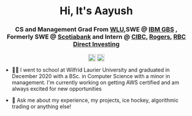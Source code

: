 <h1 align="center">Hi, It's Aayush</h1>
<h3 align="center">CS and Management Grad From <a href=https://wlu.ca target="blank">WLU</a>,SWE @ <a href=https://www.ibm.com/services target="blank">IBM GBS</a> , Formerly SWE @ <a href=https://www.scotiabank.com/global/en/global-site.html target="blank">Scotiabank</a> and Intern @ <a href=https://www.cibc.com/en/about-cibc.html target="blank">CIBC</a>, <a href=https://about.rogers.com target="blank">Rogers</a>, <a href=https://www.rbc.com/our-company/index.html target="blank">RBC Direct Investing</a></h3>

<p align="center">
<!--<a href=mailto:aayush_sheth@hotmail.com target="blank"><img align="center" src=https://cdn.jsdelivr.net/npm/simple-icons@3.0.1/icons/gmail.svg alt="itsaayush" height="20" width="20" /></a>-->
<a href=https://www.linkedin.com/in/aayusheth target="blank"><img align="center" src=https://cdn.jsdelivr.net/npm/simple-icons@3.0.1/icons/linkedin.svg alt="itsaayush" height="20" width="20" /></a>
<a href=https://aayusheth.com target="blank"><img align="center" src=https://cdn.jsdelivr.net/npm/simple-icons@3.0.1/icons/googlechrome.svg alt="itsaayush" height="20" width="20" /></a>
</p>


<p>
  
- 👨‍🎓 I went to school at Wilfrid Laurier University and graduated in December 2020 with a BSc. in Computer Science with a minor in management. I'm currently working on getting AWS certified and am always excited for new opportunities

- 💬 Ask me about my experience, my projects, ice hockey, algorithmic trading or anything else!

</p>



<!--
**aayush4249/aayush4249** is a ✨ _special_ ✨ repository because its `README.md` (this file) appears on your GitHub profile.

Here are some ideas to get you started:

- 🔭 I’m currently working on ...
- 🌱 I’m currently learning ...
- 👯 I’m looking to collaborate on ...
- 🤔 I’m looking for help with ...
- 💬 Ask me about ...
- 📫 How to reach me: ...
- 😄 Pronouns: ...
- ⚡ Fun fact: ...
-->
